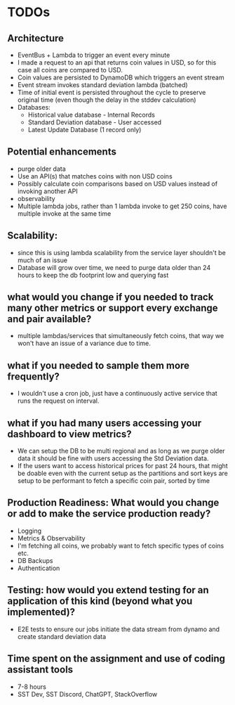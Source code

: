 # TODOs

## Architecture
  - EventBus + Lambda to trigger an event every minute
  - I made a request to an api that returns coin values in USD, so for this case all coins are compared to USD.
  - Coin values are persisted to DynamoDB which triggers an event stream
  - Event stream invokes standard deviation lambda (batched)
  - Time of initial event is persisted throughout the cycle to preserve original time (even though the delay in the stddev calculation)
  - Databases:
      - Historical value database - Internal Records
      - Standard Deviation database - User accessed
      - Latest Update Database (1 record only)
   

## Potential enhancements
  - purge older data
  - Use an API(s) that matches coins with non USD coins
  - Possibly calculate coin comparisons based on USD values instead of invoking another API
  - observability
  - Multiple lambda jobs, rather than 1 lambda invoke to get 250 coins, have multiple invoke at the same time
   
## Scalability:
  - since this is using lambda scalability from the service layer shouldn't be much of an issue
  - Database will grow over time, we need to purge data older than 24 hours to keep the db footprint low and querying fast


## what would you change if you needed to track many other metrics or support every exchange and pair available?
  - multiple lambdas/services that simultaneously fetch coins, that way we won't have an issue of a variance due to time.

## what if you needed to sample them more frequently?
  - I wouldn't use a cron job, just have a continuously active service that runs the request on interval.

## what if you had many users accessing your dashboard to view metrics?
  - We can setup the DB to be multi regional and as long as we purge older data it should be fine with users accessing the Std Deviation data.
  - If the users want to access historical prices for past 24 hours, that might be doable even with the current setup as the partitions and sort keys are setup to be performant to fetch a specific coin pair, sorted by time

## Production Readiness: What would you change or add to make the service production ready?
  - Logging
  - Metrics & Observability
  - I'm fetching all coins, we probably want to fetch specific types of coins etc.
  - DB Backups
  - Authentication

## Testing: how would you extend testing for an application of this kind (beyond what you implemented)?
  - E2E tests to ensure our jobs initiate the data stream from dynamo and create standard deviation data

## Time spent on the assignment and use of coding assistant tools
  - 7-8 hours
  - SST Dev, SST Discord, ChatGPT, StackOverflow
